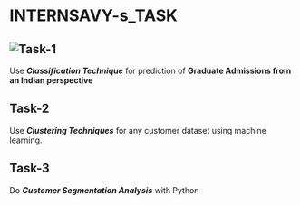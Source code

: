 # INTERNSAVY-s_TASK

## ![Task-1](https://github.com/Ekshiv/INTERNSAVY-s_TASK/tree/main/Task-1)
Use ***Classification Technique*** for prediction of **Graduate Admissions from an Indian perspective**

## Task-2
Use ***Clustering Techniques*** for any customer dataset using machine learning.

## Task-3
Do ***Customer Segmentation Analysis*** with Python